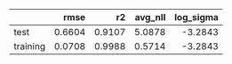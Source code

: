 |          |   rmse |     r2 |   avg_nll |   log_sigma |
|:---------|-------:|-------:|----------:|------------:|
| test     | 0.6604 | 0.9107 |    5.0878 |     -3.2843 |
| training | 0.0708 | 0.9988 |    0.5714 |     -3.2843 |